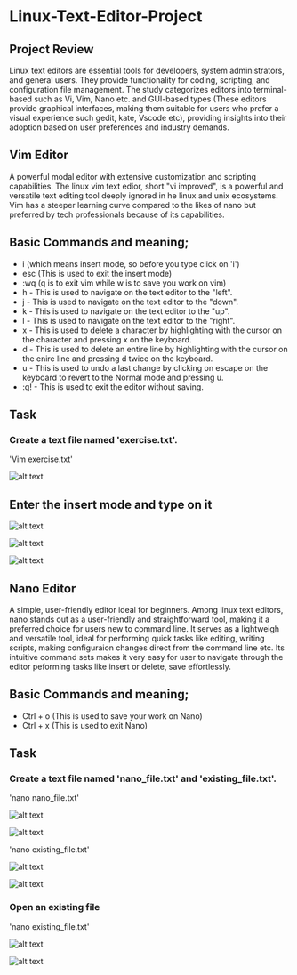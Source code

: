 # Linux-Text-Editor-Project

## Project Review
Linux text editors are essential tools for developers, system administrators, and general users. They provide functionality for coding, scripting, and configuration file management. The study categorizes editors into terminal-based such as Vi, Vim, Nano etc. and GUI-based types (These editors provide graphical interfaces, making them suitable for users who prefer a visual experience such gedit, kate, Vscode etc), providing insights into their adoption based on user preferences and industry demands.

## Vim Editor

A powerful modal editor with extensive customization and scripting capabilities. The linux vim text edior, short "vi improved", is a powerful and versatile text editing tool deeply ignored in he linux and unix ecosystems. Vim has a steeper learning curve compared to the likes of nano but preferred by tech professionals because of its capabilities.

## Basic Commands and meaning;

- i (which means insert mode, so before you type click on 'i')
- esc (This is used to exit the insert mode)
- :wq (q is to exit vim while w is to save you work on vim)
- h - This is used to navigate on the text editor to the "left".
- j - This is used to navigate on the text editor to the "down".
- k - This is used to navigate on the text editor to the "up".
- l - This is used to navigate on the text editor to the "right".
- x - This is used to delete a character by highlighting with the cursor on the character and pressing x on the keyboard.
- d - This is used to delete an entire line by highlighting with the cursor on the enire line and pressing d twice on the keyboard.
- u - This is used to undo a last change by clicking on escape on the keyboard to revert to the Normal mode and pressing u.
- :q! - This is used to exit the editor without saving.

## Task

### Create a text file named 'exercise.txt'.

'Vim exercise.txt'

![alt text](/vim1.JPG)

## Enter the insert mode and type on it

![alt text](/vim.JPG)

![alt text](/Vim-save.JPG)


![alt text](/vim2.JPG)

## Nano Editor

A simple, user-friendly editor ideal for beginners. Among linux text editors, nano stands out as a user-friendly and straightforward tool, making it a preferred choice for users new to command line. It serves as a lightweigh and versatile tool, ideal for performing quick tasks like editing, writing scripts, making configuraion changes direct from the command line etc. Its intuitive command sets makes it very easy for user to navigate through the editor peforming tasks like insert or delete, save effortlessly.

## Basic Commands and meaning;

- Ctrl + o (This is used to save your work on Nano)
- Ctrl + x (This is used to exit Nano)

## Task 

### Create a text file named 'nano_file.txt' and 'existing_file.txt'.

'nano nano_file.txt'

![alt text](/nano.JPG)

![alt text](/nano2.JPG)

'nano existing_file.txt'

![alt text](/nano1.JPG)

![alt text](/nano3.JPG)

### Open an existing file

'nano existing_file.txt'

![alt text](/nano1.JPG)

![alt text](/nano3.JPG)
